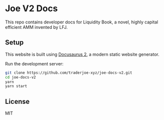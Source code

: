 # Joe V2 Docs

This repo contains developer docs for Liquidity Book, a novel, highly capital efficient AMM invented by LFJ. 

## Setup
This website is built using [Docusaurus 2](https://docusaurus.io/), a modern static website generator.

Run the development server:

```bash
git clone https://github.com/traderjoe-xyz/joe-docs-v2.git
cd joe-docs-v2
yarn
yarn start
```

## License
MIT
